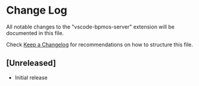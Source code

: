 # Change Log
All notable changes to the "vscode-bpmos-server" extension will be documented in this file.

Check [Keep a Changelog](http://keepachangelog.com/) for recommendations on how to structure this file.

## [Unreleased]
- Initial release